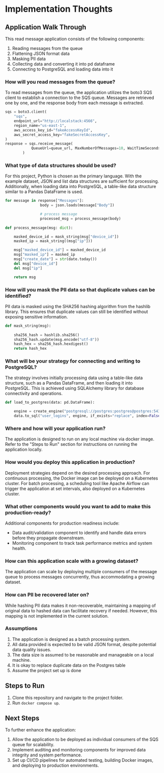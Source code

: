 # Implementation Thoughts

## Application Walk Through
This read message application consists of the following components:
1. Reading messages from the queue
2. Flattening JSON format data
3. Masking PII data
4. Collecting data and converting it into pd dataframe
5. Connecting to PostgreSQL and loading data into it

### How will you read messages from the queue?
To read messages from the queue, the application utilizes the boto3 SQS client to establish a connection to the SQS queue. Messages are retrieved one by one, and the response body from each message is extracted.
```python
sqs = boto3.client(
    "sqs",
    endpoint_url="http://localstack:4566",
    region_name="us-east-1",
    aws_access_key_id="fakeAccessKeyId",
    aws_secret_access_key="fakeSecretAccessKey",
)
response = sqs.receive_message(
            QueueUrl=queue_url, MaxNumberOfMessages=10, WaitTimeSeconds=10
        )
```

### What type of data structures should be used?
For this project, Python is chosen as the primary language. With the example dataset, JSON and list data structures are sufficient for processing. Additionally, when loading data into PostgreSQL, a table-like data structure similar to a Pandas DataFrame is used.
```python
for message in response["Messages"]:
                body = json.loads(message["Body"])

                # process message
                processed_msg = process_message(body)
                
def process_message(msg: dict):

    masked_device_id = mask_string(msg["device_id"])
    masked_ip = mask_string((msg["ip"]))

    msg["masked_device_id"] = masked_device_id
    msg["masked_ip"] = masked_ip
    msg["create_date"] = str(date.today())
    del msg["device_id"]
    del msg["ip"]

    return msg
```

### How will you mask the PII data so that duplicate values can be identified?
PII data is masked using the SHA256 hashing algorithm from the hashlib library. This ensures that duplicate values can still be identified without exposing sensitive information.
```python
def mask_string(msg):
    
    sha256_hash = hashlib.sha256()
    sha256_hash.update(msg.encode("utf-8"))
    hash_hex = sha256_hash.hexdigest()
    return hash_hex
```

### What will be your strategy for connecting and writing to PostgreSQL?
The strategy involves initially processing data using a table-like data structure, such as a Pandas DataFrame, and then loading it into PostgreSQL. This is achieved using SQLAlchemy library for database connectivity and operations.
```python 
def load_to_postgres(data: pd.DataFrame):

    engine = create_engine("postgresql://postgres:postgres@postgres:5432/postgres")
    data.to_sql("user_logins", engine, if_exists="replace", index=False)
```

### Where and how will your application run?
The application is designed to run on any local machine via docker image. Refer to the "Steps to Run" section for instructions on running the application locally.

### How would you deploy this application in production?
Deployment strategies depend on the desired processing approach. For continuous processing, the Docker image can be deployed on a Kubernetes cluster. For batch processing, a scheduling tool like Apache Airflow can trigger the application at set intervals, also deployed on a Kubernetes cluster.

### What other components would you want to add to make this production-ready?
Additional components for production readiness include:
- Data audit/validation component to identify and handle data errors before they propagate downstream.
- Monitoring component to track task performance metrics and system health.

### How can this application scale with a growing dataset?
The application can scale by deploying multiple consumers of the message queue to process messages concurrently, thus accommodating a growing dataset.

### How can PII be recovered later on?
While hashing PII data makes it non-recoverable, maintaining a mapping of original data to hashed data can facilitate recovery if needed. However, this mapping is not implemented in the current solution.

### Assumptions
1. The application is designed as a batch processing system.
2. All data provided is expected to be valid JSON format, despite potential data quality issues.
3. The data size is assumed to be reasonable and manageable on a local machine.
4. It is okay to replace duplicate data on the Postgres table
5. Assume the project set up is done

## Steps to Run
1. Clone this repository and navigate to the project folder.
2. Run `docker compose up`.

## Next Steps
To further enhance the application:
1. Allow the application to be deployed as individual consumers of the SQS queue for scalability.
2. Implement auditing and monitoring components for improved data integrity and system performance.
3. Set up CI/CD pipelines for automated testing, building Docker images, and deploying to production environments.
